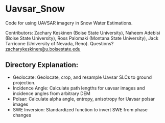 # Uavsar_Snow
Code for using UAVSAR imagery in Snow Water Estimations.

Contributors: Zachary Keskinen (Boise State University), Naheem Adebisi (Boise State University), Ross Palomaki (Montana State University), Jack Tarricone (University of Nevada, Reno). Questions? zacharykeskinen@u.boisestate.edu

## Directory Explanation:
- Geolocate: Geolocate, crop, and resample Uavsar SLCs to ground projection.
- Incidence Angle: Calculate path lengths for uavsar images and incidence angles from arbitrary DEM
- Polsar: Calculate alpha angle, entropy, anisotropy for Uavsar polsar images
- SWE Inversion: Standardized function to invert SWE from phase changes
